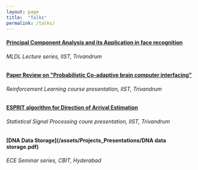 ```yaml
---
layout: page
title:  "Talks"
permalink: /talks/
---
```


#### [Principal Component Analysis and its Application in face recognition](/MLDL_group/PCA_MLDL.pdf)
###### MLDL Lecture series, IIST, Trivandrum

#### [Paper Review on "Probabilistic Co-adaptive brain computer interfacing"](/assets/Projects_Presentations/PCBCI_proj.pdf)
###### Reinforcement Learning course presentation, IIST, Trivandrum

#### [ESPRIT algorithm for Direction of Arrival Estimation](/assets/Projects_Presentations/ESPRIT_PPT.pdf)
###### Statistical Signal Processing coure presentation, IIST, Trivandrum

#### [DNA Data Storage](/assets/Projects_Presentations/DNA data storage.pdf)
###### ECE Seminar series, CBIT, Hyderabad

